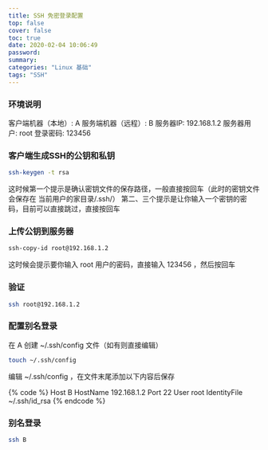 ```yaml
---
title: SSH 免密登录配置
top: false
cover: false
toc: true
date: 2020-02-04 10:06:49
password:
summary:
categories: "Linux 基础"
tags: "SSH"
---
```

### 环境说明

客户端机器（本地）: A
服务端机器（远程）: B
服务器IP: 192.168.1.2
服务器用户: root    登录密码: 123456

<!-- more -->

### 客户端生成SSH的公钥和私钥

``` bash
ssh-keygen -t rsa
```

这时候第一个提示是确认密钥文件的保存路径，一般直接按回车（此时的密钥文件会保存在 当前用户的家目录/.ssh/）
第二、三个提示是让你输入一个密钥的密码，目前可以直接跳过，直接按回车

### 上传公钥到服务器

``` bash
ssh-copy-id root@192.168.1.2
```

这时候会提示要你输入 root 用户的密码，直接输入 123456 ，然后按回车

### 验证

``` bash
ssh root@192.168.1.2
```

### 配置别名登录

在 A 创建 ~/.ssh/config 文件（如有则直接编辑）

``` bash
touch ~/.ssh/config
```

编辑 ~/.ssh/config ，在文件末尾添加以下内容后保存

{% code %}
Host B
  HostName 192.168.1.2
  Port 22
  User root
  IdentityFile ~/.ssh/id_rsa
{% endcode %}

### 别名登录
``` bash
ssh B
```